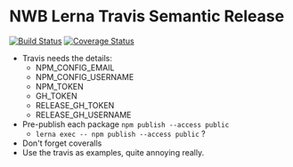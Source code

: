 # NWB Lerna Travis Semantic Release

[![Build Status](https://travis-ci.org/how-to-react/nwb-lerna-travis-semantic-release.svg?branch=master)](https://travis-ci.org/how-to-react/nwb-lerna-travis-semantic-release)
[![Coverage Status](https://coveralls.io/repos/github/how-to-react/nwb-lerna-travis-semantic-release/badge.svg?branch=master)](https://coveralls.io/github/how-to-react/nwb-lerna-travis-semantic-release?branch=master)


- Travis needs the details:
    - NPM_CONFIG_EMAIL 
    - NPM_CONFIG_USERNAME 
    - NPM_TOKEN 
    - GH_TOKEN 
    - RELEASE_GH_TOKEN
    - RELEASE_GH_USERNAME
- Pre-publish each package `npm publish --access public `
    - `lerna exec -- npm publish --access public` ?
- Don't forget coveralls
- Use the travis as examples, quite annoying really.
